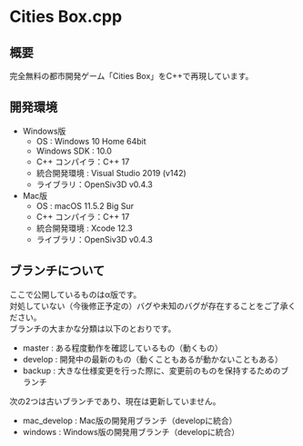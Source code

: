 #  Cities Box.cpp
## 概要
完全無料の都市開発ゲーム「Cities Box」をC++で再現しています。

## 開発環境
- Windows版
	- OS : Windows 10 Home 64bit
	- Windows SDK : 10.0
	- C++ コンパイラ：C++ 17
	- 統合開発環境 : Visual Studio 2019 (v142)
	- ライブラリ：OpenSiv3D v0.4.3
- Mac版
	- OS : macOS 11.5.2 Big Sur
	- C++ コンパイラ：C++ 17
	- 統合開発環境 : Xcode 12.3
	- ライブラリ：OpenSiv3D v0.4.3
	
## ブランチについて
ここで公開しているものはα版です。  
対処していない（今後修正予定の）バグや未知のバグが存在することをご了承ください。  
ブランチの大まかな分類は以下のとおりです。  
- master : ある程度動作を確認しているもの（動くもの）
- develop : 開発中の最新のもの（動くこともあるが動かないこともある）
- backup : 大きな仕様変更を行った際に、変更前のものを保持するためのブランチ
  

次の2つは古いブランチであり、現在は更新していません。
- mac_develop : Mac版の開発用ブランチ（developに統合）
- windows : Windows版の開発用ブランチ（developに統合）
